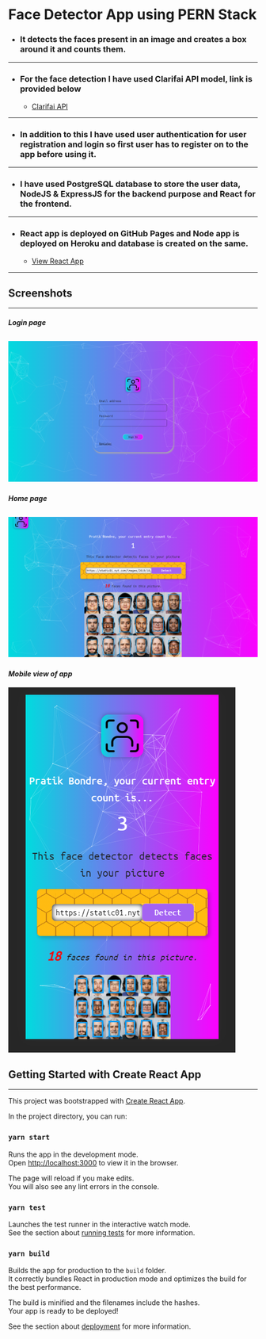 # **Face Detector App using PERN Stack**

- ### It detects the faces present in an image and creates a box around it and counts them.

---

- ### For the face detection I have used Clarifai API model, link is provided below
  - [Clarifai API](https://www.clarifai.com/models/ai-face-detection)

---

- ### In addition to this I have used user authentication for user registration and login so first user has to register on to the app before using it.

---

- ### I have used **PostgreSQL** database to store the user data, **NodeJS** & **ExpressJS** for the backend purpose and **React** for the frontend.

---

- ### React app is deployed on **GitHub Pages** and Node app is deployed on **Heroku** and database is created on the same.

  - [View React App](https://pratikbondre29.github.io/face-detector/)

---

## Screenshots

---

#### _Login page_

## ![](images/fd21.png)

#### _Home page_

## ![](images/fd2.png)

#### _Mobile view of app_

![](images/fd3.png)

## Getting Started with Create React App

---

This project was bootstrapped with [Create React App](https://github.com/facebook/create-react-app).

In the project directory, you can run:

### `yarn start`

Runs the app in the development mode.\
Open [http://localhost:3000](http://localhost:3000) to view it in the browser.

The page will reload if you make edits.\
You will also see any lint errors in the console.

### `yarn test`

Launches the test runner in the interactive watch mode.\
See the section about [running tests](https://facebook.github.io/create-react-app/docs/running-tests) for more information.

### `yarn build`

Builds the app for production to the `build` folder.\
It correctly bundles React in production mode and optimizes the build for the best performance.

The build is minified and the filenames include the hashes.\
Your app is ready to be deployed!

See the section about [deployment](https://facebook.github.io/create-react-app/docs/deployment) for more information.
